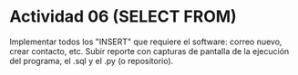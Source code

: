 # Actividad 06 (SELECT FROM)
Implementar todos los "INSERT" que requiere el software: correo nuevo,
crear contacto, etc. Subir reporte con capturas de pantalla de la ejecución
del programa, el .sql y el .py (o repositorio).
